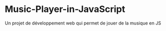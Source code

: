# Music-Player-in-JavaScript
 Un projet de développement web qui permet de jouer de la musique en JS
